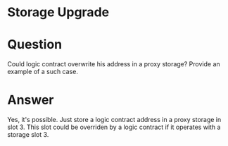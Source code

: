 # Storage Upgrade

# Question
Could logic contract overwrite his address in a proxy storage? Provide an example of a such case.

# Answer
Yes, it's possible. Just store a logic contract address in a proxy storage in slot 3. This slot could be overriden by a logic contract if it operates with a storage slot 3.
